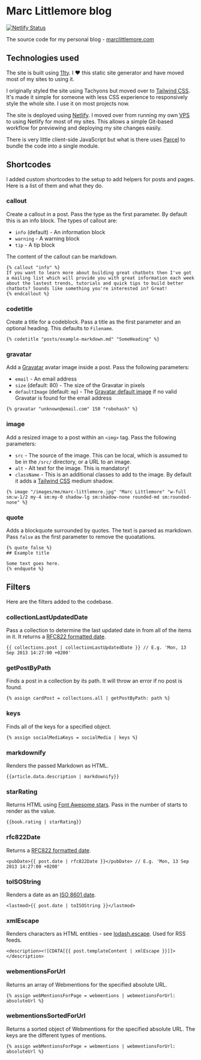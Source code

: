 # Marc Littlemore blog

[![Netlify Status](https://api.netlify.com/api/v1/badges/9805f848-927b-4a33-adcd-d0f49f9f3bcf/deploy-status)](https://app.netlify.com/sites/marcl/deploys)

The source code for my personal blog - [marclittlemore.com](https://marclittlemore.com)

## Technologies used

The site is built using [11ty](https://www.11ty.dev/). I ❤️ this static site generator and have moved most of my sites to using it.

I originally styled the site using Tachyons but moved over to [Tailwind CSS](https://tailwindcss.com/). It's made it simple for someone with less CSS experience to responsively style the whole site. I use it on most projects now.

The site is deployed using [Netlify](https://netlify.com/). I moved over from running my own [VPS](https://en.wikipedia.org/wiki/Virtual_private_server) to using Netlify for most of my sites. This allows a simple Git-based workflow for previewing and deploying my site changes easily.

There is very little client-side JavaScript but what is there uses [Parcel](https://parceljs.org/) to bundle the code into a single module.

## Shortcodes

I added custom shortcodes to the setup to add helpers for posts and pages. Here is a list of them and what they do.

### callout

Create a callout in a post. Pass the type as the first parameter. By default this is an info block. The types of callout are:

* `info` (default) - An information block
* `warning` - A warning block
* `tip` - A tip block

The content of the callout can be markdown.

```
{% callout "info" %}
If you want to learn more about building great chatbots then I've got a mailing list which will provide you with great information each week about the lastest trends, tutorials and quick tips to build better chatbots? Sounds like something you're interested in? Great!
{% endcallout %}
```

### codetitle

Create a title for a codeblock. Pass a title as the first parameter and an optional heading. This defaults to `Filename`.

```
{% codetitle "posts/example-markdown.md" "SomeHeading" %}
```

### gravatar

Add a [Gravatar](https://gravatar.com) avatar image inside a post. Pass the following parameters:

* `email` - An email address
* `size` (default: 80) - The size of the Gravatar in pixels
* `defaultImage` (default: `mp`) - The [Gravatar default image](https://en.gravatar.com/site/implement/images/#default-image) if no valid Gravatar is found for the email address

```
{% gravatar "unknown@email.com" 150 "robohash" %}
```

### image

Add a resized image to a post within an `<img>` tag. Pass the following parameters:

* `src` - The source of the image. This can be local, which is assumed to be in the `/src/` directory, or a URL to an image.
* `alt` - Alt text for the image. This is mandatory!
* `className` - This is an additional classes to add to the image. By default it adds a [Tailwind CSS](https://tailwindcss.com) medium shadow.

```
{% image "/images/me/marc-littlemore.jpg" "Marc Littlemore" "w-full sm:w-1/2 my-4 sm:my-0 shadow-lg sm:shadow-none rounded-md sm:rounded-none" %}
```

### quote

Adds a blockquote surrounded by quotes. The text is parsed as markdown. Pass `false` as the first parameter to remove the quoatations.

```
{% quote false %}
## Example title

Some text goes here.
{% endquote %}
```

## Filters

Here are the filters added to the codebase.

### collectionLastUpdatedDate

Pass a collection to determine the last updated date in from all of the items in it. It returns a [RFC822 formatted date](https://github.com/tjconcept/js-rfc822-date).

```
{{ collections.post | collectionLastUpdatedDate }} // E.g. 'Mon, 13 Sep 2013 14:27:00 +0200'
```

### getPostByPath

Finds a post in a collection by its path. It will throw an error if no post is found.

```
{% assign cardPost = collections.all | getPostByPath: path %}
```

### keys

Finds all of the keys for a specified object.

```
{% assign socialMediaKeys = socialMedia | keys %}
```

### markdownify

Renders the passed Markdown as HTML.

```
{{article.data.description | markdownify}}
```

### starRating

Returns HTML using [Font Awesome stars](https://fontawesome.com/v5/icons/star?s=solid). Pass in the number of starts to render as the value.

```
{{book.rating | starRating}}
```

### rfc822Date

Returns a [RFC822 formatted date](https://github.com/tjconcept/js-rfc822-date).

```
<pubDate>{{ post.date | rfc822Date }}</pubDate> // E.g. 'Mon, 13 Sep 2013 14:27:00 +0200'
```

### toISOString

Renders a date as an [ISO 8601 date](https://developer.mozilla.org/en-US/docs/Web/JavaScript/Reference/Global_Objects/Date/toISOString).


```
<lastmod>{{ post.date | toISOString }}</lastmod>
```

### xmlEscape

Renders characters as HTML entities - see [lodash.escape](https://lodash.com/docs/#escape). Used for RSS feeds.

```
<description><![CDATA[{{ post.templateContent | xmlEscape }}]]></description>
```

### webmentionsForUrl

Returns an array of Webmentions for the specified absolute URL.

```
{% assign webMentionsForPage = webmentions | webmentionsForUrl: absoluteUrl %}
```

### webmentionsSortedForUrl

Returns a sorted object of Webmentions for the specified absolute URL. The keys are the different types of mentions.

```
{% assign webMentionsForPage = webmentions | webmentionsForUrl: absoluteUrl %}
```
